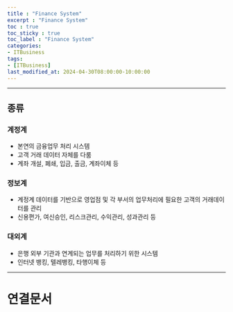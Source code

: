 ```yaml
---
title : "Finance System"
excerpt : "Finance System"
toc : true
toc_sticky : true
toc_label : "Finance System"
categories:
- ITBusiness
tags:
- [ITBusiness]
last_modified_at: 2024-04-30T08:00:00-10:00:00
---
```

  
---
  
## 종류
  
### 계정계
- 본연의 금융업무 처리 시스템
- 고객 거래 데이터 자체를 다룸
- 계좌 개설, 폐쇄, 입금, 출금, 계좌이체 등
  
### 정보계
- 계정계 데이터를 기반으로 영업점 및 각 부서의 업무처리에 필요한 고객의 거래데이터를 관리
- 신용편가, 여신승인, 리스크관리, 수익관리, 성과관리 등
  
### 대외계
- 은행 외부 기관과 연계되는 업무를 처리하기 위한 시스템
- 인터넷 뱅킹, 텔레뱅킹, 타행이체 등

---
  
# 연결문서
